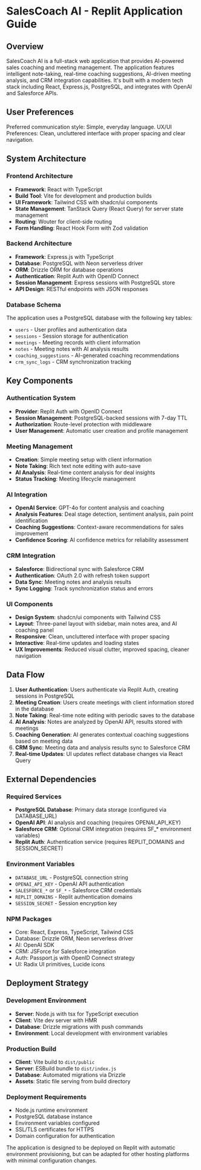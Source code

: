 # SalesCoach AI - Replit Application Guide

## Overview

SalesCoach AI is a full-stack web application that provides AI-powered sales coaching and meeting management. The application features intelligent note-taking, real-time coaching suggestions, AI-driven meeting analysis, and CRM integration capabilities. It's built with a modern tech stack including React, Express.js, PostgreSQL, and integrates with OpenAI and Salesforce APIs.

## User Preferences

Preferred communication style: Simple, everyday language.
UX/UI Preferences: Clean, uncluttered interface with proper spacing and clear navigation.

## System Architecture

### Frontend Architecture
- **Framework**: React with TypeScript
- **Build Tool**: Vite for development and production builds
- **UI Framework**: Tailwind CSS with shadcn/ui components
- **State Management**: TanStack Query (React Query) for server state management
- **Routing**: Wouter for client-side routing
- **Form Handling**: React Hook Form with Zod validation

### Backend Architecture
- **Framework**: Express.js with TypeScript
- **Database**: PostgreSQL with Neon serverless driver
- **ORM**: Drizzle ORM for database operations
- **Authentication**: Replit Auth with OpenID Connect
- **Session Management**: Express sessions with PostgreSQL store
- **API Design**: RESTful endpoints with JSON responses

### Database Schema
The application uses a PostgreSQL database with the following key tables:
- `users` - User profiles and authentication data
- `sessions` - Session storage for authentication
- `meetings` - Meeting records with client information
- `notes` - Meeting notes with AI analysis results
- `coaching_suggestions` - AI-generated coaching recommendations
- `crm_sync_logs` - CRM synchronization tracking

## Key Components

### Authentication System
- **Provider**: Replit Auth with OpenID Connect
- **Session Management**: PostgreSQL-backed sessions with 7-day TTL
- **Authorization**: Route-level protection with middleware
- **User Management**: Automatic user creation and profile management

### Meeting Management
- **Creation**: Simple meeting setup with client information
- **Note Taking**: Rich text note editing with auto-save
- **AI Analysis**: Real-time content analysis for deal insights
- **Status Tracking**: Meeting lifecycle management

### AI Integration
- **OpenAI Service**: GPT-4o for content analysis and coaching
- **Analysis Features**: Deal stage detection, sentiment analysis, pain point identification
- **Coaching Suggestions**: Context-aware recommendations for sales improvement
- **Confidence Scoring**: AI confidence metrics for reliability assessment

### CRM Integration
- **Salesforce**: Bidirectional sync with Salesforce CRM
- **Authentication**: OAuth 2.0 with refresh token support
- **Data Sync**: Meeting notes and analysis results
- **Sync Logging**: Track synchronization status and errors

### UI Components
- **Design System**: shadcn/ui components with Tailwind CSS
- **Layout**: Three-panel layout with sidebar, main notes area, and AI coaching panel
- **Responsive**: Clean, uncluttered interface with proper spacing
- **Interactive**: Real-time updates and loading states
- **UX Improvements**: Reduced visual clutter, improved spacing, cleaner navigation

## Data Flow

1. **User Authentication**: Users authenticate via Replit Auth, creating sessions in PostgreSQL
2. **Meeting Creation**: Users create meetings with client information stored in the database
3. **Note Taking**: Real-time note editing with periodic saves to the database
4. **AI Analysis**: Notes are analyzed by OpenAI API, results stored with meetings
5. **Coaching Generation**: AI generates contextual coaching suggestions based on meeting data
6. **CRM Sync**: Meeting data and analysis results sync to Salesforce CRM
7. **Real-time Updates**: UI updates reflect database changes via React Query

## External Dependencies

### Required Services
- **PostgreSQL Database**: Primary data storage (configured via DATABASE_URL)
- **OpenAI API**: AI analysis and coaching (requires OPENAI_API_KEY)
- **Salesforce CRM**: Optional CRM integration (requires SF_* environment variables)
- **Replit Auth**: Authentication service (requires REPLIT_DOMAINS and SESSION_SECRET)

### Environment Variables
- `DATABASE_URL` - PostgreSQL connection string
- `OPENAI_API_KEY` - OpenAI API authentication
- `SALESFORCE_*` or `SF_*` - Salesforce CRM credentials
- `REPLIT_DOMAINS` - Replit authentication domains
- `SESSION_SECRET` - Session encryption key

### NPM Packages
- Core: React, Express, TypeScript, Tailwind CSS
- Database: Drizzle ORM, Neon serverless driver
- AI: OpenAI SDK
- CRM: JSForce for Salesforce integration
- Auth: Passport.js with OpenID Connect strategy
- UI: Radix UI primitives, Lucide icons

## Deployment Strategy

### Development Environment
- **Server**: Node.js with tsx for TypeScript execution
- **Client**: Vite dev server with HMR
- **Database**: Drizzle migrations with push commands
- **Environment**: Local development with environment variables

### Production Build
- **Client**: Vite build to `dist/public`
- **Server**: ESBuild bundle to `dist/index.js`
- **Database**: Automated migrations via Drizzle
- **Assets**: Static file serving from build directory

### Deployment Requirements
- Node.js runtime environment
- PostgreSQL database instance
- Environment variables configured
- SSL/TLS certificates for HTTPS
- Domain configuration for authentication

The application is designed to be deployed on Replit with automatic environment provisioning, but can be adapted for other hosting platforms with minimal configuration changes.